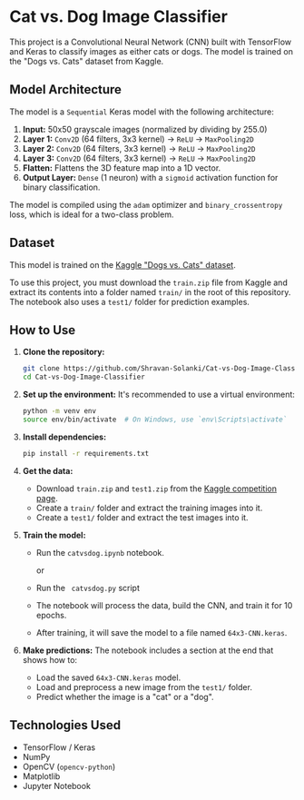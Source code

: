 # Cat vs. Dog Image Classifier

This project is a Convolutional Neural Network (CNN) built with TensorFlow and Keras to classify images as either cats or dogs. The model is trained on the "Dogs vs. Cats" dataset from Kaggle.


## Model Architecture

The model is a `Sequential` Keras model with the following architecture:

1.  **Input:** 50x50 grayscale images (normalized by dividing by 255.0)
2.  **Layer 1:** `Conv2D` (64 filters, 3x3 kernel) -> `ReLU` -> `MaxPooling2D`
3.  **Layer 2:** `Conv2D` (64 filters, 3x3 kernel) -> `ReLU` -> `MaxPooling2D`
4.  **Layer 3:** `Conv2D` (64 filters, 3x3 kernel) -> `ReLU` -> `MaxPooling2D`
5.  **Flatten:** Flattens the 3D feature map into a 1D vector.
6.  **Output Layer:** `Dense` (1 neuron) with a `sigmoid` activation function for binary classification.

The model is compiled using the `adam` optimizer and `binary_crossentropy` loss, which is ideal for a two-class problem.

## Dataset

This model is trained on the [Kaggle "Dogs vs. Cats" dataset](https://www.kaggle.com/competitions/dogs-vs-cats/data).

To use this project, you must download the `train.zip` file from Kaggle and extract its contents into a folder named `train/` in the root of this repository. The notebook also uses a `test1/` folder for prediction examples.

## How to Use

1.  **Clone the repository:**
    ```bash
    git clone https://github.com/Shravan-Solanki/Cat-vs-Dog-Image-Classifier.git
    cd Cat-vs-Dog-Image-Classifier
    ```

2.  **Set up the environment:**
    It's recommended to use a virtual environment:
    ```bash
    python -m venv env
    source env/bin/activate  # On Windows, use `env\Scripts\activate`
    ```

3.  **Install dependencies:**
    ```bash
    pip install -r requirements.txt
    ```

4.  **Get the data:**
    * Download `train.zip` and `test1.zip` from the [Kaggle competition page](https://www.kaggle.com/competitions/dogs-vs-cats/data).
    * Create a `train/` folder and extract the training images into it.
    * Create a `test1/` folder and extract the test images into it.

5.  **Train the model:**
    * Run the `catvsdog.ipynb` notebook.

      or 
    * Run the ` catvsdog.py` script
    * The notebook will process the data, build the CNN, and train it for 10 epochs.
    * After training, it will save the model to a file named `64x3-CNN.keras`.

6.  **Make predictions:**
    The notebook includes a section at the end that shows how to:
    * Load the saved `64x3-CNN.keras` model.
    * Load and preprocess a new image from the `test1/` folder.
    * Predict whether the image is a "cat" or a "dog".

## Technologies Used
* TensorFlow / Keras
* NumPy
* OpenCV (`opencv-python`)
* Matplotlib
* Jupyter Notebook